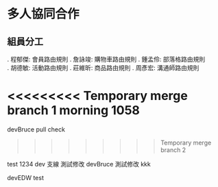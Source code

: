 # 多人協同合作

## 組員分工

. 程郁傑: 會員路由規則
. 詹詠竣: 購物車路由規則
. 鍾孟伶: 部落格路由規則  
. 胡德敏: 活動路由規則
. 莊維昕: 商品路由規則
. 周彥宏: 溝通師路由規則

<<<<<<<<< Temporary merge branch 1
morning 1058
=========

devBruce pull check
>>>>>>>>> Temporary merge branch 2

test
1234
dev 支線 測試修改
devBruce 測試修改
kkk


devEDW test
